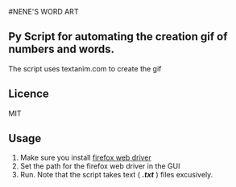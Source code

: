 #NENE'S WORD ART

## Py Script for automating the creation gif of numbers and words. 
The script uses textanim.com to create the gif

## Licence 
MIT

## Usage
1. Make sure you install [firefox web driver](https://www.google.com "Firefox's Webdriver")
2. Set the path for the firefox web driver in the GUI
3. Run.
Note that the script takes text ( **_.txt_** ) files excusively. 

